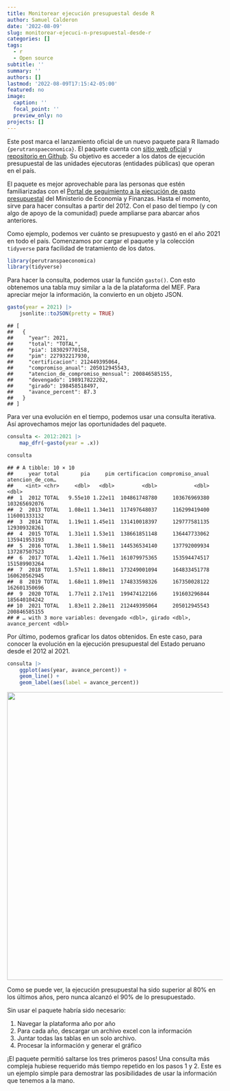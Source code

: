 ```yaml
---
title: Monitorear ejecución presupuestal desde R
author: Samuel Calderon
date: '2022-08-09'
slug: monitorear-ejecuci-n-presupuestal-desde-r
categories: []
tags:
  - r
  - Open source
subtitle: ''
summary: ''
authors: []
lastmod: '2022-08-09T17:15:42-05:00'
featured: no
image:
  caption: ''
  focal_point: ''
  preview_only: no
projects: []
---
```





Este post marca el lanzamiento oficial de un nuevo paquete para R llamado `{perutranspaeconomica}`. El paquete cuenta con [sitio web oficial](https://perutranspaeconomica.samuelenrique.com/) y [repositorio en Github](https://github.com/calderonsamuel/perutranspaeconomica). Su objetivo es acceder a los datos de ejecución presupuestal de las unidades ejecutoras (entidades públicas) que operan en el país. 

El paquete es mejor aprovechable para las personas que estén familiarizadas con el [Portal de seguimiento a la ejecución de gasto presupuestal](https://apps5.mineco.gob.pe/transparencia/Navegador/default.aspx) del Ministerio de Economía y Finanzas. Hasta el momento, sirve para hacer consultas a partir del 2012. Con el paso del tiempo (y con algo de apoyo de la comunidad) puede ampliarse para abarcar años anteriores.

Como ejemplo, podemos ver cuánto se presupuesto y gastó en el año 2021 en todo el país. Comenzamos por cargar el paquete y la colección `tidyverse` para facilidad de tratamiento de los datos.


```r
library(perutranspaeconomica)
library(tidyverse)
```

Para hacer la consulta, podemos usar la función `gasto()`. Con esto obtenemos una tabla muy similar a la de la plataforma del MEF. Para apreciar mejor la información, la convierto en un objeto JSON.


```r
gasto(year = 2021) |> 
    jsonlite::toJSON(pretty = TRUE)
```

```
## [
##   {
##     "year": 2021,
##     "total": "TOTAL",
##     "pia": 183029770158,
##     "pim": 227932217930,
##     "certificacion": 212449395064,
##     "compromiso_anual": 205012945543,
##     "atencion_de_compromiso_mensual": 200846585155,
##     "devengado": 198917822202,
##     "girado": 198458518497,
##     "avance_percent": 87.3
##   }
## ]
```

Para ver una evolución en el tiempo, podemos usar una consulta iterativa. Así aprovechamos mejor las oportunidades del paquete.


```r
consulta <- 2012:2021 |> 
    map_dfr(~gasto(year = .x))

consulta
```

```
## # A tibble: 10 × 10
##     year total       pia     pim certificacion compromiso_anual atencion_de_com…
##    <int> <chr>     <dbl>   <dbl>         <dbl>            <dbl>            <dbl>
##  1  2012 TOTAL   9.55e10 1.22e11  104861748780     103676969380     103265692076
##  2  2013 TOTAL   1.08e11 1.34e11  117497648037     116299419400     116001333132
##  3  2014 TOTAL   1.19e11 1.45e11  131410018397     129777581135     129309328261
##  4  2015 TOTAL   1.31e11 1.53e11  138661851148     136447733062     135941953193
##  5  2016 TOTAL   1.38e11 1.58e11  144536534140     137792009934     137287507523
##  6  2017 TOTAL   1.42e11 1.76e11  161079975365     153594474517     151589903264
##  7  2018 TOTAL   1.57e11 1.88e11  173249001094     164833451778     160620562945
##  8  2019 TOTAL   1.68e11 1.89e11  174833598326     167350028122     162601350696
##  9  2020 TOTAL   1.77e11 2.17e11  199474122166     191603296844     185640104242
## 10  2021 TOTAL   1.83e11 2.28e11  212449395064     205012945543     200846585155
## # … with 3 more variables: devengado <dbl>, girado <dbl>, avance_percent <dbl>
```

Por último, podemos graficar los datos obtenidos. En este caso, para conocer la evolución en la ejecución presupuestal del Estado peruano desde el 2012 al 2021.


```r
consulta |> 
    ggplot(aes(year, avance_percent)) +
    geom_line() +
    geom_label(aes(label = avance_percent))
```

<img src="{{< blogdown/postref >}}index.es_files/figure-html/unnamed-chunk-4-1.png" width="672" />

Como se puede ver, la ejecución presupuestal ha sido superior al 80% en los últimos años, pero nunca alcanzó el 90% de lo presupuestado.

Sin usar el paquete habría sido necesario:

1. Navegar la plataforma año por año 
2. Para cada año, descargar un archivo excel con la información
3. Juntar todas las tablas en un solo archivo.
4. Procesar la información y generar el gráfico

¡El paquete permitió saltarse los tres primeros pasos! Una consulta más compleja hubiese requerido más tiempo repetido en los pasos 1 y 2. Este es un ejemplo simple para demostrar las posibilidades de usar la información que tenemos a la mano. 
